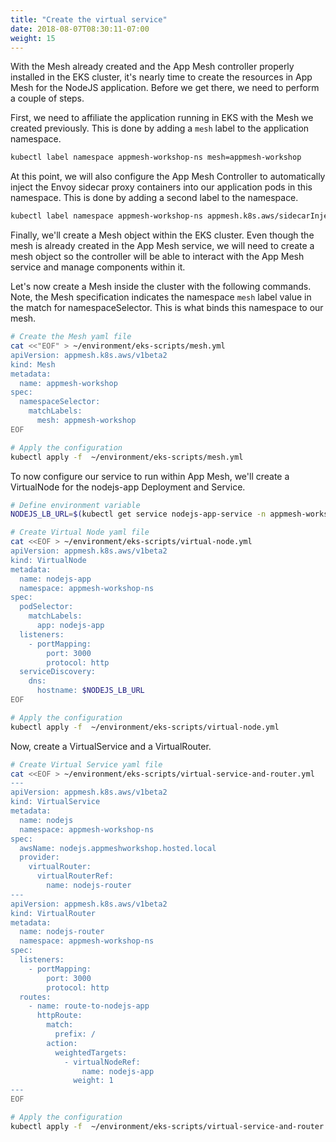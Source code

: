 ```yaml
---
title: "Create the virtual service"
date: 2018-08-07T08:30:11-07:00
weight: 15
---
```


With the Mesh already created and the App Mesh controller properly installed in the EKS cluster, it's nearly time to create the resources in App Mesh for the NodeJS application. Before we get there, we need to perform a couple of steps.

First, we need to affiliate the application running in EKS with the Mesh we created previously. This is done by adding a `mesh` label to the application namespace.

```bash
kubectl label namespace appmesh-workshop-ns mesh=appmesh-workshop
```

At this point, we will also configure the App Mesh Controller to automatically inject the Envoy sidecar proxy containers into our application pods in this namespace. This is done by adding a second label to the namespace.

```bash
kubectl label namespace appmesh-workshop-ns appmesh.k8s.aws/sidecarInjectorWebhook=enabled
```

Finally, we'll create a Mesh object within the EKS cluster. Even though the mesh is already created in the App Mesh service, we will need to create a mesh object so the controller will be able to interact with the App Mesh service and manage components within it.

Let's now create a Mesh inside the cluster with the following commands. Note, the Mesh specification indicates the namespace `mesh` label value in the match for namespaceSelector. This is what binds this namespace to our mesh.

```bash
# Create the Mesh yaml file
cat <<"EOF" > ~/environment/eks-scripts/mesh.yml
apiVersion: appmesh.k8s.aws/v1beta2
kind: Mesh
metadata:
  name: appmesh-workshop
spec:
  namespaceSelector:
    matchLabels:
      mesh: appmesh-workshop
EOF

# Apply the configuration
kubectl apply -f  ~/environment/eks-scripts/mesh.yml
```

To now configure our service to run within App Mesh, we'll create a VirtualNode for the nodejs-app Deployment and Service. 

```bash
# Define environment variable
NODEJS_LB_URL=$(kubectl get service nodejs-app-service -n appmesh-workshop-ns -o json | jq -r '.status.loadBalancer.ingress[].hostname')

# Create Virtual Node yaml file
cat <<EOF > ~/environment/eks-scripts/virtual-node.yml
apiVersion: appmesh.k8s.aws/v1beta2
kind: VirtualNode
metadata:
  name: nodejs-app
  namespace: appmesh-workshop-ns
spec:
  podSelector:
    matchLabels:
      app: nodejs-app
  listeners:
    - portMapping:
        port: 3000
        protocol: http
  serviceDiscovery:
    dns:
      hostname: $NODEJS_LB_URL
EOF

# Apply the configuration
kubectl apply -f  ~/environment/eks-scripts/virtual-node.yml
```

Now, create a VirtualService and a VirtualRouter.

```bash
# Create Virtual Service yaml file
cat <<EOF > ~/environment/eks-scripts/virtual-service-and-router.yml
---
apiVersion: appmesh.k8s.aws/v1beta2
kind: VirtualService
metadata:
  name: nodejs
  namespace: appmesh-workshop-ns
spec:
  awsName: nodejs.appmeshworkshop.hosted.local
  provider:
    virtualRouter:
      virtualRouterRef:
        name: nodejs-router
---
apiVersion: appmesh.k8s.aws/v1beta2
kind: VirtualRouter
metadata:
  name: nodejs-router
  namespace: appmesh-workshop-ns
spec:
  listeners:
    - portMapping:
        port: 3000
        protocol: http
  routes:
    - name: route-to-nodejs-app
      httpRoute:
        match:
          prefix: /
        action:
          weightedTargets:
            - virtualNodeRef:
                name: nodejs-app
              weight: 1
---
EOF

# Apply the configuration
kubectl apply -f  ~/environment/eks-scripts/virtual-service-and-router.yml
```

